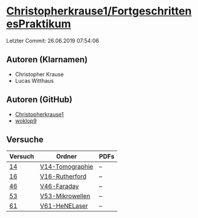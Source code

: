 # [Christopherkrause1/FortgeschrittenesPraktikum](https://github.com/Christopherkrause1/FortgeschrittenesPraktikum)

Letzter Commit: 26.06.2019 07:54:06

## Autoren (Klarnamen)
- Christopher Krause
- Lucas Witthaus

## Autoren (GitHub)
- [Christopherkrause1](https://github.com/Christopherkrause1)
- [woklop9](https://github.com/woklop9)

## Versuche

|       Versuch        |                                                    Ordner                                                     |PDFs|
|----------------------|---------------------------------------------------------------------------------------------------------------|----|
|[14](../../versuch/14)|[V14-Tomographie](https://github.com/Christopherkrause1/FortgeschrittenesPraktikum/tree/master/V14-Tomographie)|–   |
|[16](../../versuch/16)|[V16-Rutherford](https://github.com/Christopherkrause1/FortgeschrittenesPraktikum/tree/master/V16-Rutherford)  |–   |
|[46](../../versuch/46)|[V46-Faraday](https://github.com/Christopherkrause1/FortgeschrittenesPraktikum/tree/master/V46-Faraday)        |–   |
|[53](../../versuch/53)|[V53-Mikrowellen](https://github.com/Christopherkrause1/FortgeschrittenesPraktikum/tree/master/V53-Mikrowellen)|–   |
|[61](../../versuch/61)|[V61-HeNELaser](https://github.com/Christopherkrause1/FortgeschrittenesPraktikum/tree/master/V61-HeNELaser)    |–   |
